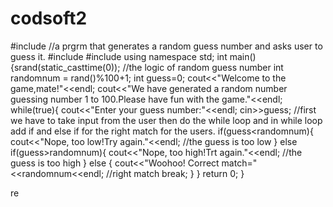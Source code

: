 # codsoft2
#include<iostream> //a prgrm that generates a random guess number and asks user to guess it.
#include<cstdlib>
#include<ctime>
using namespace std;
int main()
{srand(static_cast<unsigned int>time(0)); //the logic of random guess number
int randomnum = rand()%100+1;
int guess=0;
cout<<"Welcome to the game,mate!"<<endl;
cout<<"We have generated a random number guessing number 1 to 100.Please have fun with the game."<<endl;
while(true){
cout<<"Enter your guess number:"<<endl;
cin>>guess; //first we have to take input from the user then do the while loop and in while loop add if and else if for the right match for the users.
if(guess<randomnum){
cout<<"Nope, too low!Try again."<<endl;  //the guess is too low
} else if(guess>randomnum){
cout<<"Nope, too high!Trt again."<<endl;  //the guess is too high
}
else {
cout<<"Woohoo! Correct match="<<randomnum<<endl;  //right match
break;
}
}
return 0;
}


re
